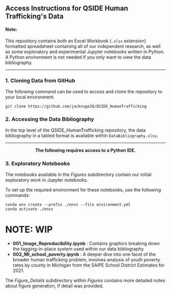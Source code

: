 ## Access Instructions for QSIDE Human Trafficking's Data

#### Note: 
This repository contains both an Excel Workbook (`.xlsx` extension) formatted spreadsheet containing all of our independent research, as well as some exploratory and experimental Jupyter notebooks written in Python. A Python environment is not needed if you only want to view the data bibliography.

---


### 1. Cloning Data from GitHub
The following command can be used to access and clone the repository to your local environment.

`git clone https://github.com/jacknuge28/QSIDE_HumanTrafficking`


### 2. Accessing the Data Bibliography
In the top level of the QSIDE_HumanTrafficking repository, the data bibliography in a tabled format is available within `DataBibliography.xlsx`. 

<!-- #region -->
---

**<p style="text-align: center;">The following requires access to a Python IDE.</p>**

### 3. Exploratory Notebooks
The notebooks available in the *Figures* subdirectory contain our initial exploratory work in Jupyter notebooks.

To set up the required environment for these notebooks, use the following commands:

`conda env create --prefix ./envs --file environment.yml`<br>
`conda activate ./envs`

# NOTE: WIP

- **001_Image_Reproducibility.ipynb** : Contains graphics breaking down the tagging-in-place system used within our data bibliography
- **002_MI_school_poverty.ipynb** : A deeper dive into one facet of the broader human trafficking problem, involves analysis of youth poverty rates by county in Michigan from the SAIPE School District Estimates for 2021.



The *Figure_Details* subdirectory within *Figures* contains more detailed notes about figure generation, if detail was provided.
<!-- #endregion -->
